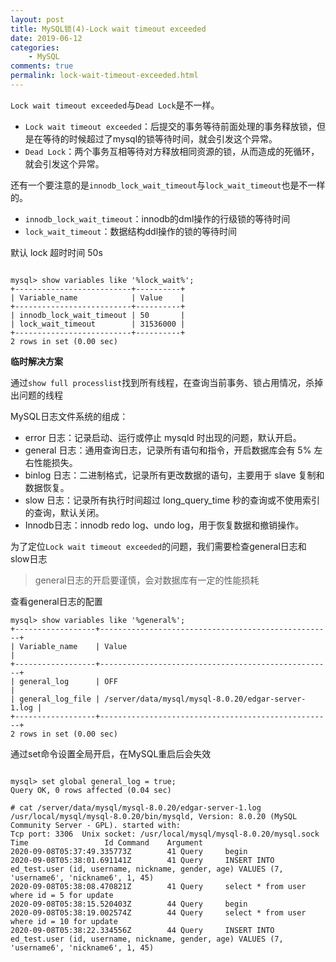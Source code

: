 ```yaml
---
layout: post
title: MySQL锁(4)-Lock wait timeout exceeded
date: 2019-06-12
categories:
    - MySQL
comments: true
permalink: lock-wait-timeout-exceeded.html
---
```


`Lock wait timeout exceeded`与`Dead Lock`是不一样。

- `Lock wait timeout exceeded`：后提交的事务等待前面处理的事务释放锁，但是在等待的时候超过了mysql的锁等待时间，就会引发这个异常。
- `Dead Lock`：两个事务互相等待对方释放相同资源的锁，从而造成的死循环，就会引发这个异常。

还有一个要注意的是`innodb_lock_wait_timeout`与`lock_wait_timeout`也是不一样的。

- `innodb_lock_wait_timeout`：innodb的dml操作的行级锁的等待时间
- `lock_wait_timeout`：数据结构ddl操作的锁的等待时间

默认 lock 超时时间 50s

```

mysql> show variables like '%lock_wait%';
+--------------------------+----------+
| Variable_name            | Value    |
+--------------------------+----------+
| innodb_lock_wait_timeout | 50       |
| lock_wait_timeout        | 31536000 |
+--------------------------+----------+
2 rows in set (0.00 sec)

```

**临时解决方案**

通过`show full processlist`找到所有线程，在查询当前事务、锁占用情况，杀掉出问题的线程



MySQL日志文件系统的组成：

- error 日志：记录启动、运行或停止 mysqld 时出现的问题，默认开启。
- general 日志：通用查询日志，记录所有语句和指令，开启数据库会有 5% 左右性能损失。
- binlog 日志：二进制格式，记录所有更改数据的语句，主要用于 slave 复制和数据恢复。
- slow 日志：记录所有执行时间超过 long_query_time 秒的查询或不使用索引的查询，默认关闭。
- Innodb日志：innodb redo log、undo log，用于恢复数据和撤销操作。

为了定位`Lock wait timeout exceeded`的问题，我们需要检查general日志和slow日志

> general日志的开启要谨慎，会对数据库有一定的性能损耗

查看general日志的配置

```
mysql> show variables like '%general%';
+------------------+----------------------------------------------------+
| Variable_name    | Value                                              |
+------------------+----------------------------------------------------+
| general_log      | OFF                                                |
| general_log_file | /server/data/mysql/mysql-8.0.20/edgar-server-1.log |
+------------------+----------------------------------------------------+
2 rows in set (0.00 sec)

```

通过set命令设置全局开启，在MySQL重启后会失效

```

mysql> set global general_log = true;
Query OK, 0 rows affected (0.04 sec)

```

```
# cat /server/data/mysql/mysql-8.0.20/edgar-server-1.log
/usr/local/mysql/mysql-8.0.20/bin/mysqld, Version: 8.0.20 (MySQL Community Server - GPL). started with:
Tcp port: 3306  Unix socket: /usr/local/mysql/mysql-8.0.20/mysql.sock
Time                 Id Command    Argument
2020-09-08T05:37:49.335773Z        41 Query     begin
2020-09-08T05:38:01.691141Z        41 Query     INSERT INTO ed_test.user (id, username, nickname, gender, age) VALUES (7, 'username6', 'nickname6', 1, 45)
2020-09-08T05:38:08.470821Z        41 Query     select * from user where id = 5 for update
2020-09-08T05:38:15.520403Z        44 Query     begin
2020-09-08T05:38:19.002574Z        44 Query     select * from user where id = 10 for update
2020-09-08T05:38:22.334556Z        44 Query     INSERT INTO ed_test.user (id, username, nickname, gender, age) VALUES (7, 'username6', 'nickname6', 1, 45)
```
